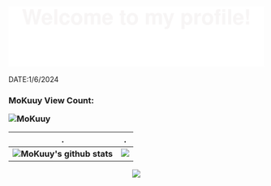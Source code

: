 ![](assets/Bottom_up.svg)



DATE:1/6/2024


<h3>MoKuuy View Count:


![MoKuuy](https://count.getloli.com/get/@MoKuuy?theme=gelbooru)

  

| .                                                            | .                                                            |
| ------------------------------------------------------------ | ------------------------------------------------------------ |
| ![MoKuuy's github stats](https://github-readme-stats.vercel.app/api?username=MoKuuy&show_icons=true&theme=radical&include_all_commits=true) | <img src="https://github-readme-streak-stats.herokuapp.com/?user=MoKuuy"></img> |







<p align="center"> 
<img src="https://profile-counter.glitch.me/MoKuuy/count.svg">  

